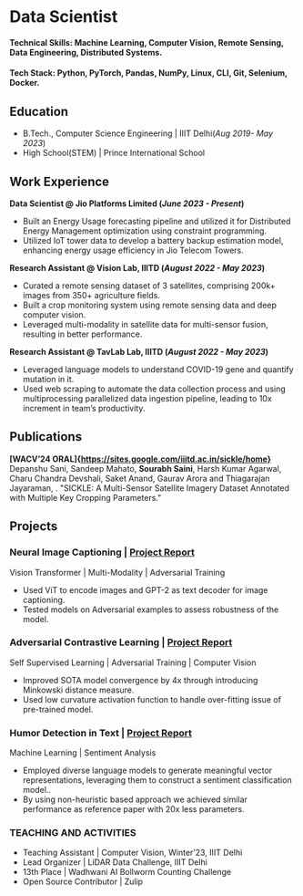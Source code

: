 # Data Scientist
#### Technical Skills: Machine Learning, Computer Vision, Remote Sensing,  Data Engineering, Distributed Systems.
#### Tech Stack: Python, PyTorch, Pandas, NumPy, Linux, CLI, Git, Selenium, Docker.

## Education			        		
- B.Tech., Computer Science Engineering | IIIT Delhi(_Aug 2019- May 2023_)
- High School(STEM) | Prince International School 

## Work Experience
**Data Scientist @ Jio Platforms Limited (_June 2023 - Present_)**
- Built an Energy Usage forecasting pipeline and utilized it for Distributed Energy Management optimization using constraint programming.
- Utilized IoT tower data to develop a battery backup estimation model, enhancing energy usage efficiency in Jio Telecom Towers.

**Research Assistant @ Vision Lab, IIITD (_August 2022 - May 2023_)**
- Curated a remote sensing dataset of 3 satellites, comprising 200k+ images from 350+ agriculture fields.
- Built a crop monitoring system using remote sensing data and deep computer vision.
- Leveraged multi-modality in satellite data for multi-sensor fusion, resulting in better performance.

**Research Assistant @ TavLab Lab, IIITD (_August 2022 - May 2023_)**
- Leveraged language models to understand COVID-19 gene and quantify mutation in it.
- Used web scraping to automate the data collection process and using multiprocessing parallelized data ingestion
pipeline, leading to 10x increment in team’s productivity.

## Publications
**[WACV’24 ORAL]{https://sites.google.com/iiitd.ac.in/sickle/home}** Depanshu Sani, Sandeep Mahato, **Sourabh Saini**, Harsh Kumar Agarwal, Charu Chandra Devshali, Saket Anand, Gaurav Arora and Thiagarajan Jayaraman, . "SICKLE: A Multi-Sensor Satellite Imagery Dataset Annotated with Multiple Key Cropping Parameters." 

## Projects
### Neural Image Captioning | [Project Report](https://drive.google.com/file/d/1Jw1OsQK1T9-7MOey2FR1l8qQlr0Vp3KQ/view?usp=sharing)
Vision Transformer | Multi-Modality | Adversarial Training
- Used ViT to encode images and GPT-2 as text decoder for image captioning.
- Tested models on Adversarial examples to assess robustness of the model.

### Adversarial Contrastive Learning | [Project Report](https://drive.google.com/file/d/12RagwuKaiQiDadEGx7nd6lcQa1T-oBsi/view)
Self Supervised Learning | Adversarial Training | Computer Vision
- Improved SOTA model convergence by 4x through introducing Minkowski distance measure.
- Used low curvature activation function to handle over-fitting issue of pre-trained model.

### Humor Detection in Text | [Project Report](https://drive.google.com/file/d/1UPYR6H0Kvb36ArdFMP1leb1aHtLdM1mt/view)
Machine Learning | Sentiment Analysis
- Employed diverse language models to generate meaningful vector representations, leveraging them to construct a
sentiment classification model..
- By using non-heuristic based approach we achieved similar performance as reference paper with 20x less parameters.


### TEACHING AND ACTIVITIES
- Teaching Assistant | Computer Vision, Winter’23, IIIT Delhi
- Lead Organizer | LiDAR Data Challenge, IIIT Delhi
- 13th Place | Wadhwani AI Bollworm Counting Challenge 
- Open Source Contributor | Zulip
